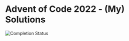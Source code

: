 # Advent of Code 2022 - (My) Solutions

![Completion Status](https://img.shields.io/badge/stars%20⭐-35/50-yellow)
